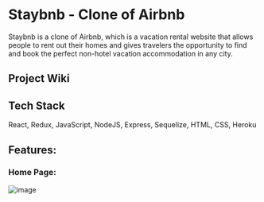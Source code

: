 # Staybnb - Clone of Airbnb 

Staybnb is a clone of Airbnb, which is a vacation rental website that allows people to rent out their homes and gives travelers the opportunity to find and book the perfect non-hotel vacation accommodation in any city. 


## Project Wiki

## Tech Stack
React, Redux, JavaScript, NodeJS, Express, Sequelize, HTML, CSS, Heroku 

## Features:

### Home Page: 
![image](frontend/public/css/Home-Page.PNG)

